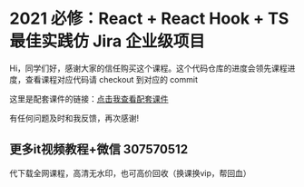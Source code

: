 # 2021 必修：React + React Hook + TS 最佳实践仿 Jira 企业级项目

Hi，同学们好，感谢大家的信任购买这个课程。这个代码仓库的进度会领先课程进度，查看课程对应代码请 checkout 到对应的 commit

这里是配套课件的链接：[点击我查看配套课件](https://www.notion.so/React-491ad0643476437cafde50bee4dde6ed)

有任何问题及时和我反馈，再次感谢!


## 更多it视频教程+微信 307570512
代下载全网课程，高清无水印，也可高价回收（换课换vip，帮回血）